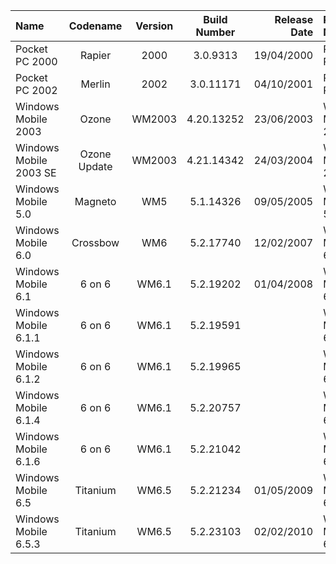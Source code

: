 | Name                                                   | Codename          | Version | Build Number      | Release Date | Release Name                                             |
| :----------------------------------------------------- | :---------------: | :-----: | :---------------: | -----------: | :------------------------------------------------------- |
| Pocket PC 2000                                         | Rapier            |  2000   | 3.0.9313          |  19/04/2000  |  Pocket PC 2000                                          |
| Pocket PC 2002                                         | Merlin            |  2002   | 3.0.11171         |  04/10/2001  |  Pocket PC 2002                                          |
| Windows Mobile 2003                                    | Ozone             | WM2003  | 4.20.13252        |  23/06/2003  |  Windows Mobile 2003                                     |
| Windows Mobile 2003 SE                                 | Ozone Update      | WM2003  | 4.21.14342        |  24/03/2004  |  Windows Mobile 2003 SE                                  |
| Windows Mobile 5.0                                     | Magneto           |   WM5   | 5.1.14326         |  09/05/2005  |  Windows Mobile 5.0                                      |
| Windows Mobile 6.0                                     | Crossbow          |   WM6   | 5.2.17740         |  12/02/2007  |  Windows Mobile 6.0                                      |
| Windows Mobile 6.1                                     | 6 on 6            |  WM6.1  | 5.2.19202         |  01/04/2008  |  Windows Mobile 6.1                                      |
| Windows Mobile 6.1.1                                   | 6 on 6            |  WM6.1  | 5.2.19591         |              |  Windows Mobile 6.1.1                                    |
| Windows Mobile 6.1.2                                   | 6 on 6            |  WM6.1  | 5.2.19965         |              |  Windows Mobile 6.1.2                                    |
| Windows Mobile 6.1.4                                   | 6 on 6            |  WM6.1  | 5.2.20757         |              |  Windows Mobile 6.1.4                                    |
| Windows Mobile 6.1.6                                   | 6 on 6            |  WM6.1  | 5.2.21042         |              |  Windows Mobile 6.1.6                                    |
| Windows Mobile 6.5                                     | Titanium          |  WM6.5  | 5.2.21234         |  01/05/2009  |  Windows Mobile 6.5                                      |
| Windows Mobile 6.5.3                                   | Titanium          |  WM6.5  | 5.2.23103         |  02/02/2010  |  Windows Mobile 6.5.3                                    |
